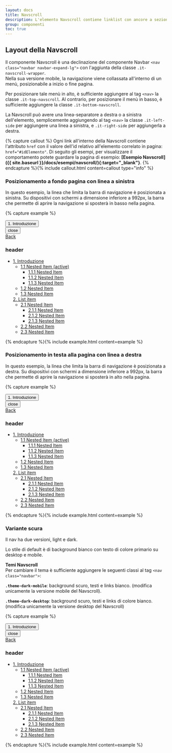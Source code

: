 ```yaml
---
layout: docs
title: Navscroll
description: L'elemento Navscroll contiene linklist con ancore a sezioni della pagina in cui è contenuta
group: componenti
toc: true
---
```


## Layout della Navscroll

Il componente Navscroll è una declinazione del componente Navbar `<nav class="navbar navbar-expand-lg">` con l'aggiunta della classe `.it-navscroll-wrapper`.  
Nella sua versione mobile, la navigazione viene collassata all'interno di un menù, posizionabile a inizio o fine pagina.

Per posizionare tale menù in alto, è sufficiente aggiungere al tag `<nav>` la classe `.it-top-navscroll`. Al contrario, per posizionare il menù in basso, è sufficiente aggiungere la classe `.it-bottom-navscroll`.

La Navscroll può avere una linea-separatore a destra o a sinistra dell'elemento, semplicemente aggiungendo al tag `<nav>` la classe `.it-left-side` per aggiungere una linea a sinistra, e `.it-right-side` per aggiungerla a destra.

{% capture callout %}
Ogni link all'interno della Navscroll contiene l'attributo `href` con il valore dell'id relativo all'elemento correlato in pagina: `href="#idElemento"`.
Di seguito gli esempi, per visualizzare il comportamento potete guardare la pagina di esempio: **[Esempio Navscroll]({{ site.baseurl }}/docs/esempi/navscroll/){:target="_blank"}**.
{% endcapture %}{% include callout.html content=callout type="info" %}


### Posizionamento a fondo pagina con linea a sinistra

In questo esempio, la linea che limita la barra di navigazione è posizionata a sinistra. Su dispositivi con schermi a dimensione inferiore a 992px, la barra che permette di aprire la navigazione si sposterà in basso nella pagina.

{% capture example %}
<nav class="navbar it-navscroll-wrapper navbar-expand-lg it-bottom-navscroll it-left-side">
  <button class="custom-navbar-toggler" type="button" aria-controls="navbarNav" aria-expanded="false" aria-label="Toggle navigation" data-target="#navbarNav"><span class="it-list"></span>1. Introduzione
  </button>
  <div class="navbar-collapsable" id="navbarNav">
    <div class="overlay"></div>
    <div class="close-div sr-only">
      <button class="btn close-menu" type="button"><span class="it-close"></span>close
      </button>
    </div>
    <a class="it-back-button" href="#"><i class="it-chevron-left " aria-hidden="true"> </i><span>Back </span></a>
    <div class="menu-wrapper">
      <div class="link-list-wrapper">
        <h3 class="no_toc">header</h3>
        <ul class="link-list">
          <li class="nav-item active">
            <a class="nav-link active" href="#1"><span>1. Introduzione </span></a>
            <ul class="link-list">
              <li class="nav-link active">
                <a class="nav-link active" href="#1_1"><span>1.1 Nested Item (active) </span></a>
                <ul class="tertiary link-list">
                  <li class="nav-link"><a class="nav-link" href="#1_1_1"><span>1.1.1 Nested Item </span></a></li>
                  <li class="nav-link"><a class="nav-link" href="#1_1_2"><span>1.1.2 Nested Item </span></a></li>
                  <li class="nav-link"><a class="nav-link" href="#1_1_3"><span>1.1.3 Nested Item </span></a></li>
                </ul>
              </li>
              <li class="nav-link">
                <a class="nav-link" href="#1_2"><span>1.2 Nested Item </span></a>
              </li>
              <li class="nav-link">
                <a class="nav-link" href="#1_3"><span>1.3 Nested Item </span></a>
              </li>
            </ul>
            <a class="nav-link" href="#2"><span>2. List item </span></a>
            <ul class="link-list">
              <li class="nav-link">
                <a class="nav-link" href="#2_1"><span>2.1 Nested Item </span></a>
                <ul class="tertiary link-list">
                  <li class="nav-link"><a class="nav-link" href="#2_1_1"><span>2.1.1 Nested Item </span></a></li>
                  <li class="nav-link"><a class="nav-link" href="#2_1_2"><span>2.1.2 Nested Item </span></a></li>
                  <li class="nav-link"><a class="nav-link" href="#2_1_3"><span>2.1.3 Nested Item </span></a></li>
                </ul>
              </li>
              <li class="nav-link">
                <a class="nav-link" href="#2_2"><span>2.2 Nested Item </span></a>
              </li>
              <li class="nav-link">
                <a class="nav-link" href="#2_3"><span>2.3 Nested Item </span></a>
              </li>
            </ul>
          </li>
        </ul>
      </div>
    </div>
  </div>
</nav>
{% endcapture %}{% include example.html content=example %}

### Posizionamento in testa alla pagina con linea a destra

In questo esempio, la linea che limita la barra di navigazione è posizionata a destra. Su dispositivi con schermi a dimensione inferiore a 992px, la barra che permette di aprire la navigazione si sposterà in alto nella pagina.

{% capture example %}
<nav class="navbar it-navscroll-wrapper navbar-expand-lg it-top-navscroll it-right-side">
  <button class="custom-navbar-toggler" type="button" aria-controls="navbarNavB" aria-expanded="false" aria-label="Toggle navigation" data-target="#navbarNavB"><span class="it-list"></span>1. Introduzione
  </button>
  <div class="navbar-collapsable" id="navbarNavB">
    <div class="overlay"></div>
    <div class="close-div sr-only">
      <button class="btn close-menu" type="button"><span class="it-close"></span>close
      </button>
    </div>
    <a class="it-back-button" href="#"><i class="it-chevron-left " aria-hidden="true"> </i><span>Back </span></a>
    <div class="menu-wrapper">
      <div class="link-list-wrapper">
        <h3 class="no_toc">header</h3>
        <ul class="link-list">
          <li class="nav-item active">
            <a class="nav-link active" href="#1"><span>1. Introduzione </span></a>
            <ul class="link-list">
              <li class="nav-link active">
                <a class="nav-link active" href="#1_1"><span>1.1 Nested Item (active) </span></a>
                <ul class="tertiary link-list">
                  <li class="nav-link"><a class="nav-link" href="#1_1_1"><span>1.1.1 Nested Item </span></a></li>
                  <li class="nav-link"><a class="nav-link" href="#1_1_2"><span>1.1.2 Nested Item </span></a></li>
                  <li class="nav-link"><a class="nav-link" href="#1_1_3"><span>1.1.3 Nested Item </span></a></li>
                </ul>
              </li>
              <li class="nav-link">
                <a class="nav-link" href="#1_2"><span>1.2 Nested Item </span></a>
              </li>
              <li class="nav-link">
                <a class="nav-link" href="#1_3"><span>1.3 Nested Item </span></a>
              </li>
            </ul>
            <a class="nav-link" href="#2"><span>2. List item </span></a>
            <ul class="link-list">
              <li class="nav-link">
                <a class="nav-link" href="#2_1"><span>2.1 Nested Item </span></a>
                <ul class="tertiary link-list">
                  <li class="nav-link"><a class="nav-link" href="#2_1_1"><span>2.1.1 Nested Item </span></a></li>
                  <li class="nav-link"><a class="nav-link" href="#2_1_2"><span>2.1.2 Nested Item </span></a></li>
                  <li class="nav-link"><a class="nav-link" href="#2_1_3"><span>2.1.3 Nested Item </span></a></li>
                </ul>
              </li>
              <li class="nav-link">
                <a class="nav-link" href="#2_2"><span>2.2 Nested Item </span></a>
              </li>
              <li class="nav-link">
                <a class="nav-link" href="#2_3"><span>2.3 Nested Item </span></a>
              </li>
            </ul>
          </li>
        </ul>
      </div>
    </div>
  </div>
</nav>
{% endcapture %}{% include example.html content=example %}

### Variante scura

Il nav ha due versioni, light e dark.

Lo stile di default è di background bianco con testo di colore primario su desktop e mobile.

**Temi Navscroll**  
Per cambiare il tema è sufficiente aggiungere le seguenti classi al tag `<nav class="navbar">`:

**`.theme-dark-mobile`**: background scuro, testi e links bianco. (modifica unicamente la versione mobile del Navscroll).

**`.theme-dark-desktop`**: background scuro, testi e links di colore bianco. (modifica unicamente la versione desktop del Navscroll)

{% capture example %}
<nav class="navbar it-navscroll-wrapper navbar-expand-lg it-top-navscroll it-right-side theme-dark-mobile theme-dark-desk">
  <button class="custom-navbar-toggler" type="button" aria-controls="navbarNavC" aria-expanded="false" aria-label="Toggle navigation" data-target="#navbarNavC"><span class="it-list"></span>1. Introduzione
  </button>
  <div class="navbar-collapsable" id="navbarNavC">
    <div class="overlay"></div>
    <div class="close-div sr-only">
      <button class="btn close-menu" type="button"><span class="it-close"></span>close
      </button>
    </div>
    <a class="it-back-button" href="#"><i class="it-chevron-left " aria-hidden="true"> </i><span>Back </span></a>
    <div class="menu-wrapper">
      <div class="link-list-wrapper">
        <h3 class="no_toc">header</h3>
        <ul class="link-list">
          <li class="nav-item active">
            <a class="nav-link active" href="#1"><span>1. Introduzione </span></a>
            <ul class="link-list">
              <li class="nav-link active">
                <a class="nav-link active" href="#1_1"><span>1.1 Nested Item (active) </span></a>
                <ul class="tertiary link-list">
                  <li class="nav-link"><a class="nav-link" href="#1_1_1"><span>1.1.1 Nested Item </span></a></li>
                  <li class="nav-link"><a class="nav-link" href="#1_1_2"><span>1.1.2 Nested Item </span></a></li>
                  <li class="nav-link"><a class="nav-link" href="#1_1_3"><span>1.1.3 Nested Item </span></a></li>
                </ul>
              </li>
              <li class="nav-link">
                <a class="nav-link" href="#1_2"><span>1.2 Nested Item </span></a>
              </li>
              <li class="nav-link">
                <a class="nav-link" href="#1_3"><span>1.3 Nested Item </span></a>
              </li>
            </ul>
            <a class="nav-link" href="#2"><span>2. List item </span></a>
            <ul class="link-list">
              <li class="nav-link">
                <a class="nav-link" href="#2_1"><span>2.1 Nested Item </span></a>
                <ul class="tertiary link-list">
                  <li class="nav-link"><a class="nav-link" href="#2_1_1"><span>2.1.1 Nested Item </span></a></li>
                  <li class="nav-link"><a class="nav-link" href="#2_1_2"><span>2.1.2 Nested Item </span></a></li>
                  <li class="nav-link"><a class="nav-link" href="#2_1_3"><span>2.1.3 Nested Item </span></a></li>
                </ul>
              </li>
              <li class="nav-link">
                <a class="nav-link" href="#2_2"><span>2.2 Nested Item </span></a>
              </li>
              <li class="nav-link">
                <a class="nav-link" href="#2_3"><span>2.3 Nested Item </span></a>
              </li>
            </ul>
          </li>
        </ul>
      </div>
    </div>
  </div>
</nav>
{% endcapture %}{% include example.html content=example %}


